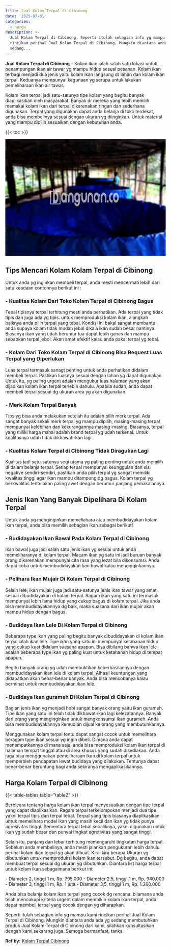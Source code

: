 ```yaml
---
title: Jual Kolam Terpal di Cibinong
date: '2025-07-01'
categories:
  - harga
description: >-
  Jual Kolam Terpal di Cibinong. Seperti itulah sebagian info yg mampu kami
  rincikan perihal Jual Kolam Terpal di Cibinong. Mungkin diantara anda ada yg
  sedang...
---
```


**Jual Kolam Terpal di Cibinong** – Kolam ikan ialah salah satu lokasi untuk penampungan ikan air tawar yg mampu hidup sesuai pesanan. Kolam ikan terbagi menjadi dua jenis yaitu kolam ikan langsung dr lahan dan kolam ikan terpal. Keduanya mempunyai kegunaan yg serupa untuk lakukan pemeliharaan ikan air tawar.

Kolam ikan terpal jadi satu-satunya tipe kolam yang begitu banyak diaplikasikan oleh masyarakat. Banyak dr mereka yang lebih memilih memakai kolam ikan dari terpal dikarenakan ringan dan sederhana digunakan. Terpal yang digunakan dapat anda belanja di toko terdekat, anda bisa membelinya sesuai dengan ukuran yg diinginkan. Untuk material yang mampu dipilih sesuaikan dengan kebutuhan anda.

{{< toc >}}

![Jual Kolam Terpal di Cibinong](/images/jual-kolam-terpal-62.png)

## Tips Mencari Kolam Kolam Terpal di Cibinong

Untuk anda yg inginkan membeli terpal, anda mesti mencermati lebih dari satu keadaan contohnya berikut ini :

### \- Kualitas Kolam Dari Toko Kolam Terpal di Cibinong Bagus

Tebal tipisnya terpal terhitung mesti anda perhatikan. Ada terpal yang tidak tipis dan juga ada yg tipis. untuk memproduksi kolam ikan, alangkah baiknya anda pilih terpal yang tebal. Kondisi ini bakal sangat membantu anda supaya kolam tidak mudah jebol dikala ikan sudah besar nantinya. Biasanya ikan yang udah berumur tua dapat lebih ganas dan mampu sebabkan terpal jebol. Akan amat efektif kalau anda pakai terpal yg tebal.

### \- Kolam Dari Toko Kolam Terpal di Cibinong Bisa Request Luas Terpal yang Diperlukan

Luas terpal termasuk sanagt penting untuk anda perhatikan didalam membeli terpal. Pastikan luasnya sesuai dengan lahan yg dapat digunakan. Untuk itu, yg paling urgent adalah mengukur luas halaman yang akan dijadikan kolam ikan terpal terlebih dahulu. Apabila sudah, anda dapat membeli terpal sesuai dg ukuran area yg akan digunakan.

### \- Merk Kolam Terpal Banyak

Tips yg bisa anda melakukan setelah itu adalah pilih merk terpal. Ada sangat banyak sekali merk terpal yg mampu dipilih, masing-masing terpal mempunyai kelebihan dan kekurangannya masing-masing. Biasanya, terpal yang miliki harga mahal adalah brand terpal yg udah terkenal. Untuk kualitasnya udah tidak dikhawatirkan lagi.

### \- Kualitas Kolam Terpal di Cibinong Tidak Diragukan Lagi

Kualitas jadi satu-satunya segi utama yg paling penting untuk anda memilih di dalam belanja terpal. Setiap terpal mempunyai keunggulan dan sisi negative sendiri-sendiri, pastikan anda pilih terpal yg sangat memiliki kwalitas tinggi agar ikan mampu ditampung dg bagus. Kolam terpal yg berkwalitas tentu akan paling awet dengan berumur panjang pemakaiannya.

## Jenis Ikan Yang Banyak Dipelihara Di Kolam Terpal

Untuk anda yg menginginkan memeliahara atau membudidayakan kolam ikan terpal, anda bisa memilih sebagian ikan sebagai berikut!

### \- Budidayakan Ikan Bawal Pada Kolam Terpal di Cibinong

Ikan bawal juga jadi salah satu jenis ikan yg sesuai untuk anda memeliharanya di kolam terpal. Macam ikan yg satu ini jadi buruan banyak orang dikarenakan mempunyai cita rasa yang lezat bila dikonsumsi. Anda dapat coba untuk membudidayakan kan bawal kalau menginginkannya.

### \- Pelihara Ikan Mujair Di Kolam Terpal di Cibinong

Selain lele, ikan mujair juga jadi satu-satunya jenis ikan tawar yang amat sesuai dibudidayakan di kolam terpal. Ragam ikan yang satu ini termasuk mempunyai lebih lama hidup yang cukup bagus di kolam terpal. Jika anda bisa membudidayakannya dg baik, maka suasana dari ikan mujair akan mampu hidup dengan bagus.

### \- Budidaya Ikan Lele Di Kolam Terpal di Cibinong

Beberapa type ikan yang paling begitu banyak dibudidayakan di kolam ikan terpal ialah ikan lele. Tipe ikan yang satu ini mempunyai ketahanan hidup yang cukup kuat didalam suasana apapun. Bisa dibilang bahwa ikan lele adalah beberapa type ikan yg paling kuat untuk ketahanan hidup di tempat apapun.

Begitu banyak orang yg udah membuktikan keberhasilannya dengan membudidayakan ikan lele di kolam terpal. Alhasil keuntungan yang didapatkan akan benar-benar banyak. Anda bisa mencobanya kalau berminat untuk membudidayakan ikan lele.

### \- Budidaya Ikan gurameh Di Kolam Terpal di Cibinong

Bagian jenis ikan yg menjadi hobi sangat banyak orang yaitu ikan gurameh. Tipe ikan yang satu ini telah tidak dikhawatirkan lagi kelezatannya. Banyak dari orang yang menginginkan untuk mengkonsumsi ikan gurameh. Anda bisa membudidayakannya kemudian dijual ke orang yang membutuhkannya.

Menggunakan kolam terpal tentu dapat sangat cocok untuk memelihara beragam type ikan sesuai yg ingin dibeli. Dimana anda dapat menempatkannya di mana saja, anda bisa memproduksi kolam ikan terpal di halaman tempat tinggal atau di area khusus yang sudah disediakan. Anda juga bisa menggunakan pemeliharaan ikan di kolam terpal untuk memperoleh pendapatan lewat budidaya yang dilakukan. Tentunya dapat benar-benar beruntung bagi anda sekiranya mengaplikasikannya.

## Harga Kolam Terpal di Cibinong

{{< table-tables table="table2" >}}

Berbicara tentang harga kolam ikan terpal menyesuaikan dengan tipe terpal yang dapat diaplikasikan. Ragam terpal terkelompokan menjadi dua tipe yakni terpal tipis dan terpal tebal. Terpal yang tipis biasanya diaplikasikan untuk memelihara model ikan yang masih kecil dan ikan yg tidak punya agresivitas tinggi. Sementara terpal tebal sebaliknya, yakni digunakan untuk ikan yg sudah besar dan punyai tingkat agretivitas yang sangat tinggi.

Selain itu, panjang dan lebar terhitung memengaruhi tingkatan harga terpal. Sebelum anda membelinya, anda mesti jalankan pengukuran lebih dahulu perihal kolam ikan terpal yg akan dibuat. Kira-kira berapa Ukuran yg dibutuhkan untuk memproduksi kolam ikan tersebut. Dg begitu, anda dapat membuat terpal sesuai dg ukuran yg dibutuhkan. Diantara list harga terpal untuk kolam ikan sebagaimana berikut ini:

\- Diameter 2, tinggi 1 m, Rp. 795.000 - Diameter 2,5, tinggi 1 m, Rp. 940.000 - Diameter 3, tinggi 1 m, Rp. 1 juta - Diameter 3,5, tinggi 1 m, Rp. 1.260.000

Anda bisa belanja kolam ikan terpal yang cocok dg rencana. bilamana anda telah mencukupi kriteria urgent dalam membikin kolam ikan terpal, anda dapat membeli terpal yang cocok dengan yg diharapkan.

Seperti itulah sebagian info yg mampu kami rincikan perihal Jual Kolam Terpal di Cibinong. Mungkin diantara anda ada yg sedang membutuhkan produk Jual Kolam Terpal di Cibinong dari kami, silahkan konsultasikan dengan kami sekarang juga. Semoga bermanfaat, tanks.

**Ref by:** [Kolam Terpal Cibinong](https://id.wikipedia.org/wiki/Kolam)

